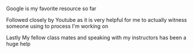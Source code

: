Google is my favorite resource so far

Followed closely by Youtube as it is very helpful for me to actually witness someone using to process I'm working on

Lastly My fellow class mates and speaking with my instructors has been a huge help
